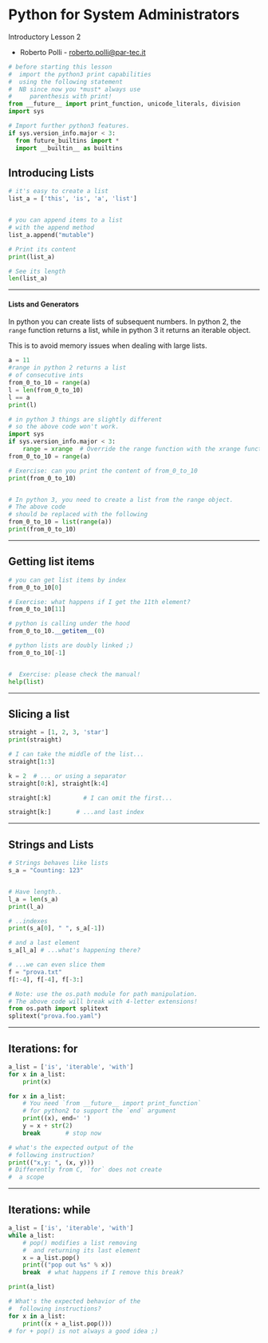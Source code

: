 # Python for System Administrators

Introductory Lesson 2

- Roberto Polli - <roberto.polli@par-tec.it>

```python
# before starting this lesson
#  import the python3 print capabilities
#  using the following statement
#  NB since now you *must* always use
#     parenthesis with print!
from __future__ import print_function, unicode_literals, division
import sys

# Import further python3 features.
if sys.version_info.major < 3:
  from future_builtins import *
  import __builtin__ as builtins
```

## Introducing Lists

```python
# it's easy to create a list
list_a = ['this', 'is', 'a', 'list']

```

```python

# you can append items to a list
# with the append method
list_a.append("mutable")
```

```python
# Print its content
print(list_a)
```

```python
# See its length
len(list_a)
```

---

#### Lists and Generators

In python you can create lists of subsequent numbers.
In python 2, the `range` function returns a list,
while in python 3 it returns an iterable object.

This is to avoid memory issues when dealing with large lists.

```python
a = 11
#range in python 2 returns a list
# of consecutive ints
from_0_to_10 = range(a)
l = len(from_0_to_10) 
l == a
print(l)
```

```python
# in python 3 things are slightly different
# so the above code won't work.
import sys
if sys.version_info.major < 3:
    range = xrange  # Override the range function with the xrange function.
from_0_to_10 = range(a)
```

```python
# Exercise: can you print the content of from_0_to_10 
print(from_0_to_10)
```

```python

# In python 3, you need to create a list from the range object.
# The above code 
# should be replaced with the following
from_0_to_10 = list(range(a))
print(from_0_to_10)
```

---

## Getting list items

```python
# you can get list items by index
from_0_to_10[0]
```

```python
# Exercise: what happens if I get the 11th element?
from_0_to_10[11]
```

```python
# python is calling under the hood
from_0_to_10.__getitem__(0)
```


```python
# python lists are doubly linked ;)
from_0_to_10[-1]

```

```python

#  Exercise: please check the manual!
help(list)
```

---

## Slicing a list

```python
straight = [1, 2, 3, 'star']
print(straight)
```

```python
# I can take the middle of the list...
straight[1:3]  
```

```python
k = 2  # ... or using a separator
straight[0:k], straight[k:4]
```

```python
straight[:k]         # I can omit the first...
```

```python
straight[k:]       # ...and last index   
```

---

## Strings and Lists

```python
# Strings behaves like lists
s_a = "Counting: 123"

```

```python

# Have length..
l_a = len(s_a)
print(l_a)
```

```python
# ..indexes
print(s_a[0], " ", s_a[-1])
```

```python
# and a last element
s_a[l_a] # ...what's happening there?
```

```python
# ...we can even slice them
f = "prova.txt"
f[:-4], f[-4], f[-3:]
```

```python
# Note: use the os.path module for path manipulation.
# The above code will break with 4-letter extensions!
from os.path import splitext
splitext("prova.foo.yaml")
```

---

## Iterations: for

```python
a_list = ['is', 'iterable', 'with']
for x in a_list:
    print(x)
```

```python
for x in a_list:
    # You need `from __future__ import print_function`
    # for python2 to support the `end` argument
    print((x), end=' ')
    y = x + str(2)
    break       # stop now
```

```python
# what's the expected output of the
# following instruction?
print(("x,y: ", (x, y)))
# Differently from C, `for` does not create
#  a scope
```

---

## Iterations: while

```python
a_list = ['is', 'iterable', 'with']
while a_list:
    # pop() modifies a list removing
    #  and returning its last element
    x = a_list.pop()
    print(("pop out %s" % x))
    break  # what happens if I remove this break?

print(a_list)
```

```python
# What's the expected behavior of the
#  following instructions?
for x in a_list:
    print((x + a_list.pop()))
# for + pop() is not always a good idea ;)
```

